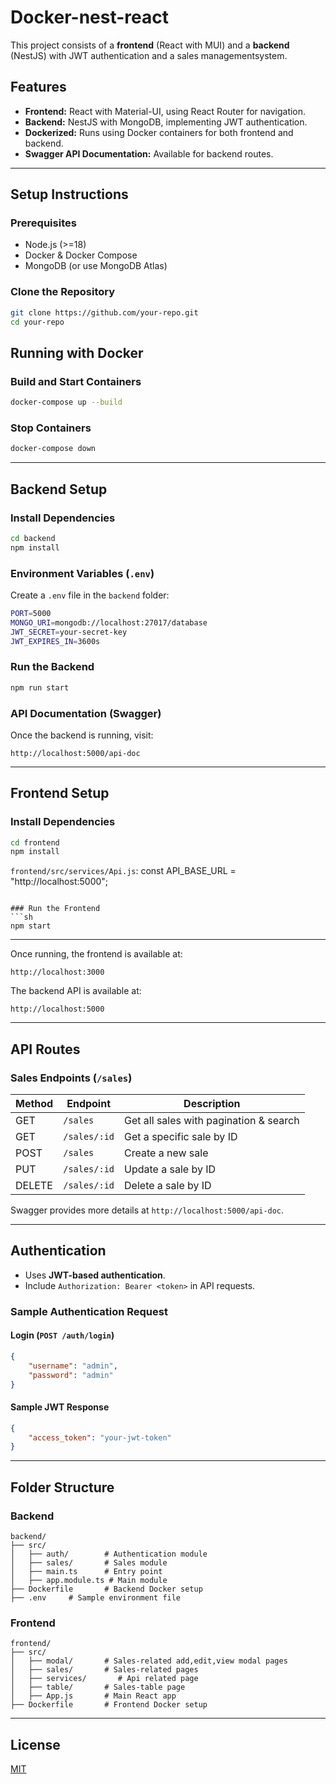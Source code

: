 # Docker-nest-react

This project consists of a **frontend** (React with MUI) and a **backend** (NestJS) with JWT authentication and a sales managementsystem.

## Features

- **Frontend:** React with Material-UI, using React Router for navigation.
- **Backend:** NestJS with MongoDB, implementing JWT authentication.
- **Dockerized:** Runs using Docker containers for both frontend and backend.
- **Swagger API Documentation:** Available for backend routes.

---

## Setup Instructions

### Prerequisites
- Node.js (>=18)
- Docker & Docker Compose
- MongoDB (or use MongoDB Atlas)

### Clone the Repository
```sh
git clone https://github.com/your-repo.git
cd your-repo
```

## Running with Docker

### Build and Start Containers
```sh
docker-compose up --build
```

### Stop Containers
```sh
docker-compose down
```

---

## Backend Setup

### Install Dependencies
```sh
cd backend
npm install
```

### Environment Variables (`.env`)
Create a `.env` file in the `backend` folder:
```sh
PORT=5000
MONGO_URI=mongodb://localhost:27017/database
JWT_SECRET=your-secret-key
JWT_EXPIRES_IN=3600s
```

### Run the Backend
```sh
npm run start
```

### API Documentation (Swagger)
Once the backend is running, visit:
```
http://localhost:5000/api-doc
```

---

## Frontend Setup

### Install Dependencies
```sh
cd frontend
npm install
```

`frontend/src/services/Api.js`:
const API_BASE_URL = "http://localhost:5000";
```

### Run the Frontend
```sh
npm start
```

---

Once running, the frontend is available at:
```
http://localhost:3000
```

The backend API is available at:
```
http://localhost:5000
```

---

## API Routes

### Sales Endpoints (`/sales`)
| Method | Endpoint      | Description |
|--------|-------------|-------------|
| GET    | `/sales`    | Get all sales with pagination & search |
| GET    | `/sales/:id` | Get a specific sale by ID |
| POST   | `/sales`    | Create a new sale |
| PUT    | `/sales/:id` | Update a sale by ID |
| DELETE | `/sales/:id` | Delete a sale by ID |

Swagger provides more details at `http://localhost:5000/api-doc`.

---

## Authentication
- Uses **JWT-based authentication**.
- Include `Authorization: Bearer <token>` in API requests.

### Sample Authentication Request
#### Login (`POST /auth/login`)
```json
{
    "username": "admin",
    "password": "admin"
}
```
#### Sample JWT Response
```json
{
    "access_token": "your-jwt-token"
}
```

---

## Folder Structure

### Backend
```
backend/
├── src/
│   ├── auth/        # Authentication module
│   ├── sales/       # Sales module
│   ├── main.ts      # Entry point
│   ├── app.module.ts # Main module
├── Dockerfile       # Backend Docker setup
├── .env     # Sample environment file
```

### Frontend
```
frontend/
├── src/
│   ├── modal/       # Sales-related add,edit,view modal pages
│	├── sales/       # Sales-related pages
│	├── services/       # Api related page
│	├── table/       # Sales-table page
│   ├── App.js       # Main React app
├── Dockerfile       # Frontend Docker setup
```

---

## License
[MIT](LICENSE)
